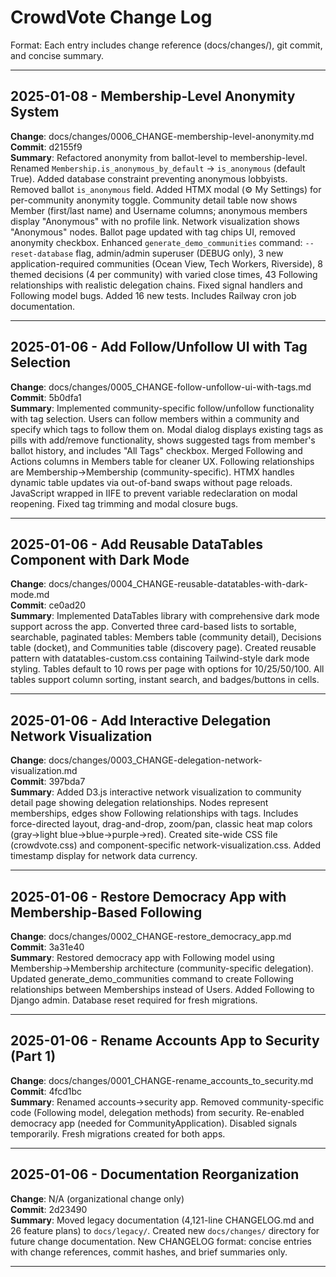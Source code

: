 # CrowdVote Change Log

Format: Each entry includes change reference (docs/changes/), git commit, and concise summary.

---

## 2025-01-08 - Membership-Level Anonymity System

**Change**: docs/changes/0006_CHANGE-membership-level-anonymity.md  
**Commit**: d2155f9  
**Summary**: Refactored anonymity from ballot-level to membership-level. Renamed `Membership.is_anonymous_by_default` → `is_anonymous` (default True). Added database constraint preventing anonymous lobbyists. Removed ballot `is_anonymous` field. Added HTMX modal (⚙️ My Settings) for per-community anonymity toggle. Community detail table now shows Member (first/last name) and Username columns; anonymous members display "Anonymous" with no profile link. Network visualization shows "Anonymous" nodes. Ballot page updated with tag chips UI, removed anonymity checkbox. Enhanced `generate_demo_communities` command: `--reset-database` flag, admin/admin superuser (DEBUG only), 3 new application-required communities (Ocean View, Tech Workers, Riverside), 8 themed decisions (4 per community) with varied close times, 43 Following relationships with realistic delegation chains. Fixed signal handlers and Following model bugs. Added 16 new tests. Includes Railway cron job documentation.

---

## 2025-01-06 - Add Follow/Unfollow UI with Tag Selection

**Change**: docs/changes/0005_CHANGE-follow-unfollow-ui-with-tags.md  
**Commit**: 5b0dfa1  
**Summary**: Implemented community-specific follow/unfollow functionality with tag selection. Users can follow members within a community and specify which tags to follow them on. Modal dialog displays existing tags as pills with add/remove functionality, shows suggested tags from member's ballot history, and includes "All Tags" checkbox. Merged Following and Actions columns in Members table for cleaner UX. Following relationships are Membership→Membership (community-specific). HTMX handles dynamic table updates via out-of-band swaps without page reloads. JavaScript wrapped in IIFE to prevent variable redeclaration on modal reopening. Fixed tag trimming and modal closure bugs.

---

## 2025-01-06 - Add Reusable DataTables Component with Dark Mode

**Change**: docs/changes/0004_CHANGE-reusable-datatables-with-dark-mode.md  
**Commit**: ce0ad20  
**Summary**: Implemented DataTables library with comprehensive dark mode support across the app. Converted three card-based lists to sortable, searchable, paginated tables: Members table (community detail), Decisions table (docket), and Communities table (discovery page). Created reusable pattern with datatables-custom.css containing Tailwind-style dark mode styling. Tables default to 10 rows per page with options for 10/25/50/100. All tables support column sorting, instant search, and badges/buttons in cells.

---

## 2025-01-06 - Add Interactive Delegation Network Visualization

**Change**: docs/changes/0003_CHANGE-delegation-network-visualization.md  
**Commit**: 397bda7  
**Summary**: Added D3.js interactive network visualization to community detail page showing delegation relationships. Nodes represent memberships, edges show Following relationships with tags. Includes force-directed layout, drag-and-drop, zoom/pan, classic heat map colors (gray→light blue→blue→purple→red). Created site-wide CSS file (crowdvote.css) and component-specific network-visualization.css. Added timestamp display for network data currency.

---

## 2025-01-06 - Restore Democracy App with Membership-Based Following

**Change**: docs/changes/0002_CHANGE-restore_democracy_app.md  
**Commit**: 3a31e40  
**Summary**: Restored democracy app with Following model using Membership→Membership architecture (community-specific delegation). Updated generate_demo_communities command to create Following relationships between Memberships instead of Users. Added Following to Django admin. Database reset required for fresh migrations.

---

## 2025-01-06 - Rename Accounts App to Security (Part 1)

**Change**: docs/changes/0001_CHANGE-rename_accounts_to_security.md  
**Commit**: 4fcd1bc  
**Summary**: Renamed accounts→security app. Removed community-specific code (Following model, delegation methods) from security. Re-enabled democracy app (needed for CommunityApplication). Disabled signals temporarily. Fresh migrations created for both apps.

---

## 2025-01-06 - Documentation Reorganization

**Change**: N/A (organizational change only)  
**Commit**: 2d23490  
**Summary**: Moved legacy documentation (4,121-line CHANGELOG.md and 26 feature plans) to `docs/legacy/`. Created new `docs/changes/` directory for future change documentation. New CHANGELOG format: concise entries with change references, commit hashes, and brief summaries only.

---
